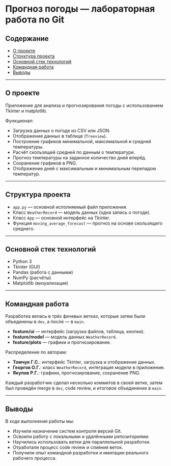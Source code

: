 # Прогноз погоды — лабораторная работа по Git

## Содержание

- [О проекте](#title1)  
- [Структура проекта](#title2)  
- [Основной стек технологий](#title3)  
- [Командная работа](#title4)  
- [Выводы](#title5)  

---

## <a id="title1"> О проекте </a>

Приложение для анализа и прогнозирования погоды с использованием Tkinter и matplotlib.  

Функционал:  
- Загрузка данных о погоде из CSV или JSON.  
- Отображение данных в таблице (`Treeview`).  
- Построение графиков минимальной, максимальной и средней температуры.  
- Расчёт скользящей средней по данным о температуре.  
- Прогноз температуры на заданное количество дней вперёд.  
- Сохранение графиков в PNG.  
- Отображение дней с максимальным и минимальным перепадом температур.  

---

## <a id="title2"> Структура проекта </a>

- `app.py` — основной исполняемый файл приложения.  
- Класс `WeatherRecord` — модель данных (одна запись о погоде).  
- Класс `App` — основной интерфейс на Tkinter.  
- Функция `moving_average_forecast` — прогноз на основе скользящего среднего.  

---

## <a id="title3"> Основной стек технологий </a>

- Python 3  
- Tkinter (GUI)  
- Pandas (работа с данными)  
- NumPy (расчёты)  
- Matplotlib (визуализация)  

---

## <a id="title4"> Командная работа </a>

Разработка велась в трёх фичевых ветках, которые затем были объединены в `dev`, а после — в `main`.  

- **feature/ui** — интерфейс (загрузка файлов, таблица, кнопки).  
- **feature/model** — модель данных `WeatherRecord`.  
- **feature/plots** — графики и прогнозирование.  

Распределение по авторам:  
- **Томчук Г.С.**: интерфейс Tkinter, загрузка и отображение данных.  
- **Георгов О.Г.**: класс `WeatherRecord`, интеграция модели в приложение.  
- **Якупов Р.Г.**: графики, прогнозирование, сохранение PNG.  

Каждый разработчик сделал несколько коммитов в своей ветке, затем был проведён merge в `dev`, code review, и итоговое объединение в `main`.  

---

## <a id="title5"> Выводы </a>

В ходе выполнения работы мы:  
- Изучили назначение систем контроля версий Git.  
- Освоили работу с локальными и удалёнными репозиториями.  
- Научились использовать ветки для параллельной разработки.  
- Отработали процесс code review и слияния веток.  
- Получили опыт командной разработки и имитации реального рабочего процесса.  

